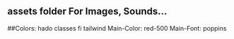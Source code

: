 ## assets folder For Images, Sounds...

##Colors:
hado classes fi tailwind
Main-Color: red-500
Main-Font: poppins
